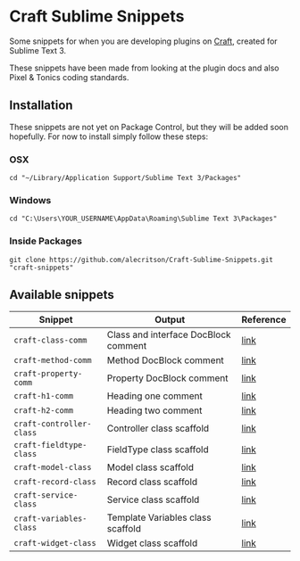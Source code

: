 # Craft Sublime Snippets
Some snippets for when you are developing plugins on [Craft](http://www.buildwithcraft.com), created for Sublime Text 3.

These snippets have been made from looking at the plugin docs and also Pixel & Tonics coding standards.

## Installation
These snippets are not yet on Package Control, but they will be added soon hopefully.
For now to install simply follow these steps:

### OSX
`cd "~/Library/Application Support/Sublime Text 3/Packages"`

### Windows
`cd "C:\Users\YOUR_USERNAME\AppData\Roaming\Sublime Text 3\Packages"`

### Inside Packages
`git clone https://github.com/alecritson/Craft-Sublime-Snippets.git "craft-snippets"`

## Available snippets

Snippet  | Output | Reference
------------- | ------------- | -------------
`craft-class-comm`  | Class and interface DocBlock comment | [link](https://github.com/pixelandtonic/CodingStandards/blob/master/standards/PHP.md#29-comments)
`craft-method-comm`  | Method DocBlock comment | [link](https://github.com/pixelandtonic/CodingStandards/blob/master/standards/PHP.md#29-comments)
`craft-property-comm`  | Property DocBlock comment | [link](https://github.com/pixelandtonic/CodingStandards/blob/master/standards/PHP.md#29-comments)
`craft-h1-comm`  | Heading one comment | [link](https://github.com/pixelandtonic/CodingStandards/blob/master/standards/PHP.md#29-comments)
`craft-h2-comm`  | Heading two comment | [link](https://github.com/pixelandtonic/CodingStandards/blob/master/standards/PHP.md#29-comments)
`craft-controller-class` | Controller class scaffold | [link](http://buildwithcraft.com/docs/plugins/controllers)
`craft-fieldtype-class` | FieldType class scaffold | [link](http://buildwithcraft.com/docs/plugins/field-types)
`craft-model-class` | Model class scaffold | [link](http://buildwithcraft.com/docs/plugins/models)
`craft-record-class` | Record class scaffold | [link](http://buildwithcraft.com/docs/plugins/records)
`craft-service-class` | Service class scaffold | [link](http://buildwithcraft.com/docs/plugins/services)
`craft-variables-class` | Template Variables class scaffold | [link](http://buildwithcraft.com/docs/plugins/variables)
`craft-widget-class` | Widget class scaffold | [link](http://buildwithcraft.com/docs/plugins/widgets)
